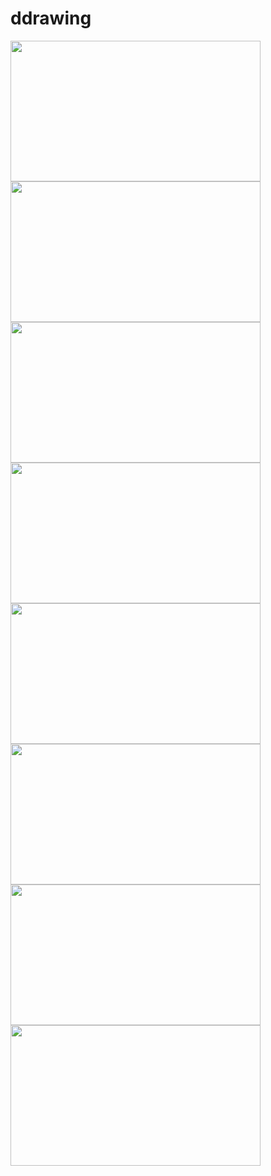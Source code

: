 # ddrawing

<img src="https://user-images.githubusercontent.com/53355258/149602526-54d16cc0-8933-46c2-87e4-4bbc3785161b.gif" width="400" height="225" /> <img src="https://user-images.githubusercontent.com/53355258/149602606-43c3ffda-c367-4f99-8ab3-f3c1248ba2b7.gif" width="400" height="225" />
<img src="https://user-images.githubusercontent.com/53355258/150260780-eb694b98-112e-400b-aecb-0880856174ba.gif" width="400" height="225" /> <img src="https://user-images.githubusercontent.com/53355258/150261545-edd52aae-9420-46ce-a8fc-49cc31115983.gif" width="400" height="225" />
<img src="https://user-images.githubusercontent.com/53355258/149602227-7b639d48-425c-448e-bbfc-3127b74a0c16.gif" width="400" height="225" /> <img src="https://user-images.githubusercontent.com/53355258/149602257-7d41a0e7-9f50-4e1f-9d44-eb0ce616ae20.png" width="400" height="225" />
<img src="https://user-images.githubusercontent.com/53355258/149852210-6924ca73-40bb-471d-a8f6-1e38fdb616e9.gif" width="400" height="225" /> <img src="https://user-images.githubusercontent.com/53355258/149852248-01171743-1e5f-47d4-92c4-f4b971688174.jpg" width="400" height="225" />
